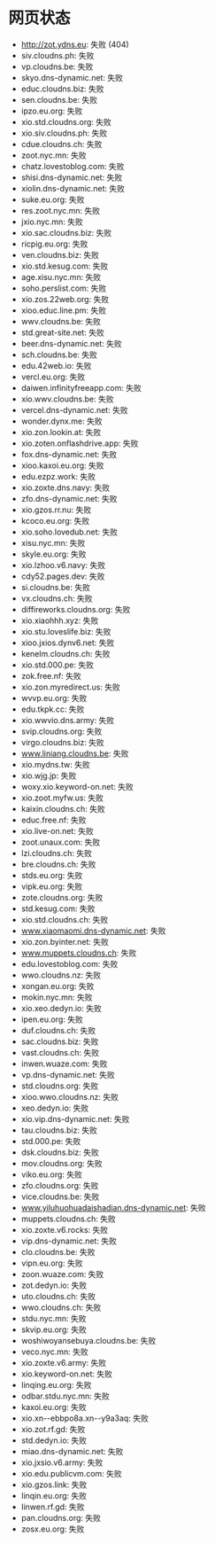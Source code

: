 # 网页状态
- http://zot.ydns.eu: 失败 (404)
- siv.cloudns.ph: 失败
- vp.cloudns.be: 失败
- skyo.dns-dynamic.net: 失败
- educ.cloudns.biz: 失败
- sen.cloudns.be: 失败
- ipzo.eu.org: 失败
- xio.std.cloudns.org: 失败
- xio.siv.cloudns.ph: 失败
- cdue.cloudns.ch: 失败
- zoot.nyc.mn: 失败
- chatz.lovestoblog.com: 失败
- shisi.dns-dynamic.net: 失败
- xiolin.dns-dynamic.net: 失败
- suke.eu.org: 失败
- res.zoot.nyc.mn: 失败
- jxio.nyc.mn: 失败
- xio.sac.cloudns.biz: 失败
- ricpig.eu.org: 失败
- ven.cloudns.biz: 失败
- xio.std.kesug.com: 失败
- age.xisu.nyc.mn: 失败
- soho.perslist.com: 失败
- xio.zos.22web.org: 失败
- xioo.educ.line.pm: 失败
- wwv.cloudns.be: 失败
- std.great-site.net: 失败
- beer.dns-dynamic.net: 失败
- sch.cloudns.be: 失败
- edu.42web.io: 失败
- vercl.eu.org: 失败
- daiwen.infinityfreeapp.com: 失败
- xio.wwv.cloudns.be: 失败
- vercel.dns-dynamic.net: 失败
- wonder.dynx.me: 失败
- xio.zon.lookin.at: 失败
- xio.zoten.onflashdrive.app: 失败
- fox.dns-dynamic.net: 失败
- xioo.kaxoi.eu.org: 失败
- edu.ezpz.work: 失败
- xio.zoxte.dns.navy: 失败
- zfo.dns-dynamic.net: 失败
- xio.gzos.rr.nu: 失败
- kcoco.eu.org: 失败
- xio.soho.lovedub.net: 失败
- xisu.nyc.mn: 失败
- skyle.eu.org: 失败
- xio.lzhoo.v6.navy: 失败
- cdy52.pages.dev: 失败
- si.cloudns.be: 失败
- vx.cloudns.ch: 失败
- diffireworks.cloudns.org: 失败
- xio.xiaohhh.xyz: 失败
- xio.stu.loveslife.biz: 失败
- xioo.jxios.dynv6.net: 失败
- kenelm.cloudns.ch: 失败
- xio.std.000.pe: 失败
- zok.free.nf: 失败
- xio.zon.myredirect.us: 失败
- wvvp.eu.org: 失败
- edu.tkpk.cc: 失败
- xio.wwvio.dns.army: 失败
- svip.cloudns.org: 失败
- virgo.cloudns.biz: 失败
- www.liniang.cloudns.be: 失败
- xio.mydns.tw: 失败
- xio.wjg.jp: 失败
- woxy.xio.keyword-on.net: 失败
- xio.zoot.myfw.us: 失败
- kaixin.cloudns.ch: 失败
- educ.free.nf: 失败
- xio.live-on.net: 失败
- zoot.unaux.com: 失败
- lzi.cloudns.ch: 失败
- bre.cloudns.ch: 失败
- stds.eu.org: 失败
- vipk.eu.org: 失败
- zote.cloudns.org: 失败
- std.kesug.com: 失败
- xio.std.cloudns.ch: 失败
- www.xiaomaomi.dns-dynamic.net: 失败
- xio.zon.byinter.net: 失败
- www.muppets.cloudns.ch: 失败
- edu.lovestoblog.com: 失败
- wwo.cloudns.nz: 失败
- xongan.eu.org: 失败
- mokin.nyc.mn: 失败
- xio.xeo.dedyn.io: 失败
- ipen.eu.org: 失败
- duf.cloudns.ch: 失败
- sac.cloudns.biz: 失败
- vast.cloudns.ch: 失败
- inwen.wuaze.com: 失败
- vp.dns-dynamic.net: 失败
- std.cloudns.org: 失败
- xioo.wwo.cloudns.nz: 失败
- xeo.dedyn.io: 失败
- xio.vip.dns-dynamic.net: 失败
- tau.cloudns.biz: 失败
- std.000.pe: 失败
- dsk.cloudns.biz: 失败
- mov.cloudns.org: 失败
- viko.eu.org: 失败
- zfo.cloudns.org: 失败
- vice.cloudns.be: 失败
- www.yiluhuohuadaishadian.dns-dynamic.net: 失败
- muppets.cloudns.ch: 失败
- xio.zoxte.v6.rocks: 失败
- vip.dns-dynamic.net: 失败
- clo.cloudns.be: 失败
- vipn.eu.org: 失败
- zoon.wuaze.com: 失败
- zot.dedyn.io: 失败
- uto.cloudns.ch: 失败
- wwo.cloudns.ch: 失败
- stdu.nyc.mn: 失败
- skvip.eu.org: 失败
- woshiwoyansebuya.cloudns.be: 失败
- veco.nyc.mn: 失败
- xio.zoxte.v6.army: 失败
- xio.keyword-on.net: 失败
- linqing.eu.org: 失败
- odbar.stdu.nyc.mn: 失败
- kaxoi.eu.org: 失败
- xio.xn--ebbpo8a.xn--y9a3aq: 失败
- xio.zot.rf.gd: 失败
- std.dedyn.io: 失败
- miao.dns-dynamic.net: 失败
- xio.jxsio.v6.army: 失败
- xio.edu.publicvm.com: 失败
- xio.gzos.link: 失败
- linqin.eu.org: 失败
- linwen.rf.gd: 失败
- pan.cloudns.org: 失败
- zosx.eu.org: 失败
